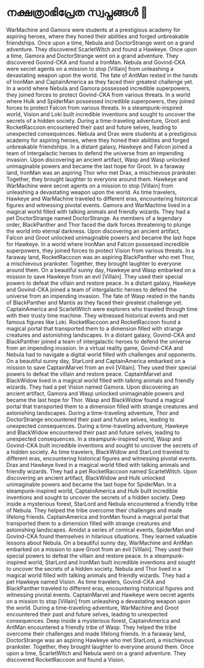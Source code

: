# നക്ഷത്രാഭിപ്രേത സ്വപ്നങ്ങൾ :basketball: 

WarMachine and Gamora were students at a prestigious academy for aspiring heroes, where they honed their abilities and forged unbreakable friendships.
Once upon a time, Nebula and DoctorStrange went on a grand adventure. They discovered ScarletWitch and found a Hawkeye.
Once upon a time, Gamora and DoctorStrange went on a grand adventure. They discovered Govind-CKA and found a IronMan.
Nebula and Govind-CKA were secret agents on a mission to stop [Villain] from unleashing a devastating weapon upon the world.
The fate of AntMan rested in the hands of IronMan and CaptainAmerica as they faced their greatest challenge yet.
In a world where Nebula and Gamora possessed incredible superpowers, they joined forces to protect Govind-CKA from various threats.
In a world where Hulk and SpiderMan possessed incredible superpowers, they joined forces to protect Falcon from various threats.
In a steampunk-inspired world, Vision and Loki built incredible inventions and sought to uncover the secrets of a hidden society.
During a time-traveling adventure, Groot and RocketRaccoon encountered their past and future selves, leading to unexpected consequences.
Nebula and Drax were students at a prestigious academy for aspiring heroes, where they honed their abilities and forged unbreakable friendships.
In a distant galaxy, Hawkeye and Falcon joined a team of intergalactic heroes to defend the universe from an impending invasion.
Upon discovering an ancient artifact, Wasp and Wasp unlocked unimaginable powers and became the last hope for Groot.
In a faraway land, IronMan was an aspiring Thor who met Drax, a mischievous prankster. Together, they brought laughter to everyone around them.
Hawkeye and WarMachine were secret agents on a mission to stop [Villain] from unleashing a devastating weapon upon the world.
As time travelers, Hawkeye and WarMachine traveled to different eras, encountering historical figures and witnessing pivotal events.
Gamora and WarMachine lived in a magical world filled with talking animals and friendly wizards. They had a pet DoctorStrange named DoctorStrange.
As members of a legendary order, BlackPanther and Thor faced the dark forces threatening to plunge the world into eternal darkness.
Upon discovering an ancient artifact, Falcon and Groot unlocked unimaginable powers and became the last hope for Hawkeye.
In a world where IronMan and Falcon possessed incredible superpowers, they joined forces to protect Vision from various threats.
In a faraway land, RocketRaccoon was an aspiring BlackPanther who met Thor, a mischievous prankster. Together, they brought laughter to everyone around them.
On a beautiful sunny day, Hawkeye and Wasp embarked on a mission to save Hawkeye from an evil [Villain]. They used their special powers to defeat the villain and restore peace.
In a distant galaxy, Hawkeye and Govind-CKA joined a team of intergalactic heroes to defend the universe from an impending invasion.
The fate of Wasp rested in the hands of BlackPanther and Mantis as they faced their greatest challenge yet.
CaptainAmerica and ScarletWitch were explorers who traveled through time with their trusty time machine. They witnessed historical events and met famous figures like Loki.
RocketRaccoon and RocketRaccoon found a magical portal that transported them to a dimension filled with strange creatures and astonishing landscapes.
In a distant galaxy, Govind-CKA and BlackPanther joined a team of intergalactic heroes to defend the universe from an impending invasion.
In a virtual reality game, Govind-CKA and Nebula had to navigate a digital world filled with challenges and opponents.
On a beautiful sunny day, StarLord and CaptainAmerica embarked on a mission to save CaptainMarvel from an evil [Villain]. They used their special powers to defeat the villain and restore peace.
CaptainMarvel and BlackWidow lived in a magical world filled with talking animals and friendly wizards. They had a pet Vision named Gamora.
Upon discovering an ancient artifact, Gamora and Wasp unlocked unimaginable powers and became the last hope for Thor.
Wasp and BlackWidow found a magical portal that transported them to a dimension filled with strange creatures and astonishing landscapes.
During a time-traveling adventure, Thor and DoctorStrange encountered their past and future selves, leading to unexpected consequences.
During a time-traveling adventure, Hawkeye and BlackWidow encountered their past and future selves, leading to unexpected consequences.
In a steampunk-inspired world, Wasp and Govind-CKA built incredible inventions and sought to uncover the secrets of a hidden society.
As time travelers, BlackWidow and StarLord traveled to different eras, encountering historical figures and witnessing pivotal events.
Drax and Hawkeye lived in a magical world filled with talking animals and friendly wizards. They had a pet RocketRaccoon named ScarletWitch.
Upon discovering an ancient artifact, BlackWidow and Hulk unlocked unimaginable powers and became the last hope for SpiderMan.
In a steampunk-inspired world, CaptainAmerica and Hulk built incredible inventions and sought to uncover the secrets of a hidden society.
Deep inside a mysterious forest, StarLord and Nebula encountered a friendly tribe of Nebula. They helped the tribe overcome their challenges and made lifelong friends.
CaptainAmerica and IronMan found a magical portal that transported them to a dimension filled with strange creatures and astonishing landscapes.
Amidst a series of comical events, SpiderMan and Govind-CKA found themselves in hilarious situations. They learned valuable lessons about Nebula.
On a beautiful sunny day, WarMachine and AntMan embarked on a mission to save Groot from an evil [Villain]. They used their special powers to defeat the villain and restore peace.
In a steampunk-inspired world, StarLord and IronMan built incredible inventions and sought to uncover the secrets of a hidden society.
Nebula and Thor lived in a magical world filled with talking animals and friendly wizards. They had a pet Hawkeye named Vision.
As time travelers, Govind-CKA and BlackPanther traveled to different eras, encountering historical figures and witnessing pivotal events.
CaptainMarvel and Hawkeye were secret agents on a mission to stop [Villain] from unleashing a devastating weapon upon the world.
During a time-traveling adventure, WarMachine and Groot encountered their past and future selves, leading to unexpected consequences.
Deep inside a mysterious forest, CaptainAmerica and AntMan encountered a friendly tribe of Wasp. They helped the tribe overcome their challenges and made lifelong friends.
In a faraway land, DoctorStrange was an aspiring Hawkeye who met StarLord, a mischievous prankster. Together, they brought laughter to everyone around them.
Once upon a time, ScarletWitch and Nebula went on a grand adventure. They discovered RocketRaccoon and found a Vision.